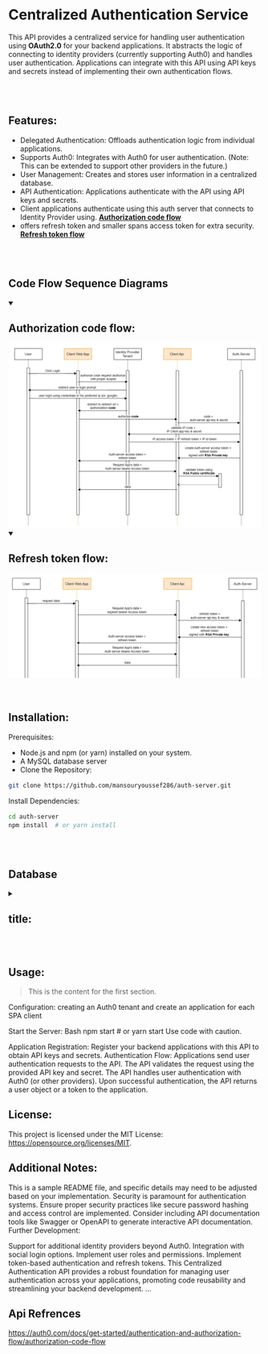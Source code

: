 # Centralized Authentication Service
This API provides a centralized service for handling user authentication using **OAuth2.0** for your backend applications. It abstracts the logic of connecting to identity providers (currently supporting Auth0) and handles user authentication. Applications can integrate with this API using API keys and secrets instead of implementing their own authentication flows.

<br>
<br>

## Features:
* Delegated Authentication: Offloads authentication logic from individual applications.
* Supports Auth0: Integrates with Auth0 for user authentication. (Note: This can be extended to support other providers in the future.)
* User Management: Creates and stores user information in a centralized database.
* API Authentication: Applications authenticate with the API using API keys and secrets.
* Client applications authenticate using this auth server that connects to Identity Provider using. [**Authorization code flow**](#auth-code-flow)
* offers refresh token and smaller spans access token for extra security. [**Refresh token flow**](#refresh-token-flow)

<br>
<br>

## Code Flow Sequence Diagrams
<details open>
  <!-- Dropdown Title -->
  <summary>
    <h2>Authorization code flow:</h2>
  </summary>
  <!-- Dropdown Part -->
  <img style="max-height:500px;" src="/ReadmeAssets/Auth server - Auth code flow.png" alt="auth access token flow" id="auth-code-flow">
</details>

<details open style="margin: 0;">
  <!-- Dropdown Title -->
  <summary>
    <h2>Refresh token flow:</h2>
  </summary>
  <!-- Dropdown Part -->
  <img style="max-height:500px;" src="/ReadmeAssets/refresh token flow 2.png" alt="auth refresh token flow" id="refresh-token-flow">
</details>

<br>
<br>

## Installation:
Prerequisites:
* Node.js and npm (or yarn) installed on your system.
* A MySQL database server 
* Clone the Repository:

```Bash
git clone https://github.com/mansouryoussef286/auth-server.git
```

Install Dependencies:
```Bash
cd auth-server
npm install  # or yarn install
```

<br>
<br>

## Database
<details>
  <!-- Dropdown Title -->
  <summary>
    <h2>title:</h2>
  </summary>
  <!-- Dropdown Part -->
  <h3>description</h3>
</details>

<br>
<br>

## Usage:

> This is the content for the first section.

Configuration:
  creating an Auth0 tenant and create an application for each SPA client

Start the Server:
Bash
npm start  # or yarn start
Use code with caution.

Application Registration:
Register your backend applications with this API to obtain API keys and secrets.
Authentication Flow:
Applications send user authentication requests to the API.
The API validates the request using the provided API key and secret.
The API handles user authentication with Auth0 (or other providers).
Upon successful authentication, the API returns a user object or a token to the application.


## License:

This project is licensed under the MIT License: https://opensource.org/licenses/MIT.


## Additional Notes:

This is a sample README file, and specific details may need to be adjusted based on your implementation.
Security is paramount for authentication systems. Ensure proper security practices like secure password hashing and access control are implemented.
Consider including API documentation tools like Swagger or OpenAPI to generate interactive API documentation.
Further Development:

Support for additional identity providers beyond Auth0.
Integration with social login options.
Implement user roles and permissions.
Implement token-based authentication and refresh tokens.
This Centralized Authentication API provides a robust foundation for managing user authentication across your applications, promoting code reusability and streamlining your backend development.
...


## Api Refrences
https://auth0.com/docs/get-started/authentication-and-authorization-flow/authorization-code-flow
